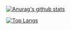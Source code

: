 [![Anurag's github stats](https://github-readme-stats.vercel.app/api?username=mental-block&show_icons=true&theme=default&count_private=true&title_color=18CAE6&hide_border=true&bg_color=transparent)](https://github.com/anuraghazra/github-readme-stats)

[![Top Langs](https://github-readme-stats.vercel.app/api/top-langs/?username=mental-block&layout=compact)](https://github.com/anuraghazra/github-readme-stats)
